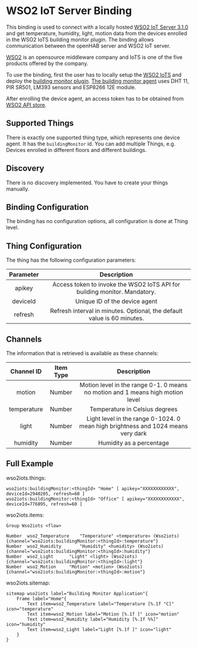 # WSO2 IoT Server Binding

This binding is used to connect with a locally hosted [WSO2 IoT Server 3.1.0](https://wso2.com/iot) and get temperature, humidity, light, motion data from the devices enrolled in the WSO2 IoTS building monitor plugin. The binding allows communication between the openHAB server and WSO2 IoT server.

[WSO2](https://wso2.com/) is an opensource middleware company and IoTS is one of the five products offered by the company.

To use the binding, first the user has to locally setup the [WSO2 IoTS](https://wso2.com/iot) and deploy the [building monitor plugin](https://github.com/wso2/samples-iots/tree/master/floor-analytics-demo). [The building monitor agent](https://github.com/wso2/samples-iots/tree/master/floor-analytics-demo/BuildingMonitorDevice) uses DHT 11, PIR SR501, LM393 sensors and ESP8266 12E module. 

After enrolling the device agent, an access token has to be obtained from [WSO2 API store](https://localhost:9443/api-store/).

## Supported Things

There is exactly one supported thing type, which represents one device agent. It has the `buildingMonitor` id. You can add multiple Things, e.g. Devices enrolled in different floors and different buildings.

## Discovery

There is no discovery implemented. You have to create your things manually.

## Binding Configuration

The binding has no configuration options, all configuration is done at Thing level.

## Thing Configuration

The thing has the following configuration parameters:

| Parameter |                                Description                                |
|:---------:|:-------------------------------------------------------------------------:|
|   apikey  | Access token to invoke the WSO2 IoTS API for building monitor. Mandatory. |
|  deviceId | Unique ID of the device agent                                             |
|  refresh  | Refresh interval in minutes. Optional, the default value is 60 minutes.   |

## Channels

The information that is retrieved is available as these channels:

|  Channel ID | Item Type | Description                                                                      |
|:-----------:|:---------:|:--------------------------------------------------------------------------------:|
|    motion   |   Number  | Motion level in the range 0-1. 0 means no motion and 1 means high motion level   |
| temperature |   Number  | Temperature in Celsius degrees                                                   |
|    light    |   Number  | Light level in the range 0-1024. 0 mean high brightness and 1024 means very dark |
|   humidity  |   Number  | Humidity as a percentage                                                         |

## Full Example

wso2iots.things:

```
wso2iots:buildingMonitor:<thingId> "Home" [ apikey="XXXXXXXXXXXX", deviceId=2940205, refresh=60 ]
wso2iots:buildingMonitor:<thingId> "Office" [ apikey="XXXXXXXXXXXX", deviceId=776895, refresh=60 ]
```

wso2iots.items:

```
Group Wso2iots <flow>

Number	wso2_Temperature	"Temperature" <temperature> (Wso2iots) {channel="wso2iots:buildingMonitor:<thingId>:temperature"}
Number	wso2_Humidity		"Humidity" <humidity> (Wso2iots) {channel="wso2iots:buildingMonitor:<thingId>:humidity"}
Number	wso2_Light		"Light" <light> (Wso2iots) {channel="wso2iots:buildingMonitor:<thingId>:light"}
Number	wso2_Motion		"Motion" <motion> (Wso2iots) {channel="wso2iots:buildingMonitor:<thingId>:motion"}

```

wso2iots.sitemap:

```
sitemap wso2iots label="Building Monitor Application"{
	Frame label="Home"{
		Text item=wso2_Temperature label="Temperature [%.1f °C]" icon="temperature"
		Text item=wso2_Motion label="Motion [%.1f ]" icon="motion"
		Text item=wso2_Humidity label="Humidity [%.1f %%]" icon="humidity"
		Text item=wso2_Light label="Light [%.1f ]" icon="light"
	}
}

```
